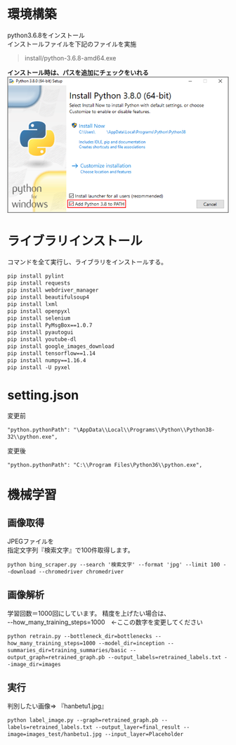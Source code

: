 # 環境構築
python3.6.8をインストール  
インストールファイルを下記のファイルを実施
> install/python-3.6.8-amd64.exe

**インストール時は、パスを追加にチェックをいれる**
<img src="install/python_installer.png">

# ライブラリインストール
コマンドを全て実行し、ライブラリをインストールする。

```
pip install pylint
pip install requests
pip install webdriver_manager
pip install beautifulsoup4
pip install lxml
pip install openpyxl
pip install selenium
pip install PyMsgBox==1.0.7
pip install pyautogui
pip install youtube-dl
pip install google_images_download
pip install tensorflow==1.14
pip install numpy==1.16.4
pip install -U pyxel
```

# setting.json
変更前
```
"python.pythonPath": "\AppData\\Local\\Programs\\Python\\Python38-32\\python.exe",
```
変更後
```
"python.pythonPath": "C:\\Program Files\Python36\\python.exe",
```
# 機械学習
## 画像取得
JPEGファイルを  
指定文字列『検索文字』で100件取得します。
```
python bing_scraper.py --search '検索文字' --format 'jpg' --limit 100 --download --chromedriver chromedriver
```

## 画像解析
学習回数＝1000回にしています。
精度を上げたい場合は、  
--how_many_training_steps=1000　←ここの数字を変更してください
```
python retrain.py --bottleneck_dir=bottlenecks --how_many_training_steps=1000 --model_dir=inception --summaries_dir=training_summaries/basic --output_graph=retrained_graph.pb --output_labels=retrained_labels.txt --image_dir=images
```
## 実行
判別したい画像⇒ 『hanbetu1.jpg』

``` 
python label_image.py --graph=retrained_graph.pb --labels=retrained_labels.txt --output_layer=final_result --image=images_test/hanbetu1.jpg --input_layer=Placeholder
```

